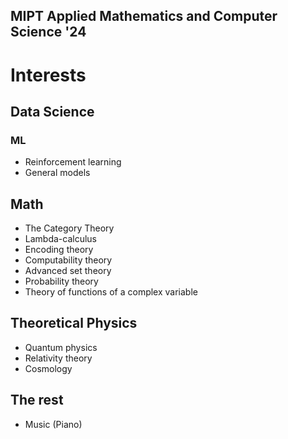 ## MIPT Applied Mathematics and Computer Science '24
# Interests
## Data Science
### ML
- Reinforcement learning
- General models

## Math
- The Category Theory
- Lambda-calculus
- Encoding theory
- Сomputability theory
- Advanced set theory
- Probability theory
- Theory of functions of a complex variable

## Theoretical Physics
- Quantum physics
- Relativity theory
- Cosmology

## The rest
- Music (Piano)
